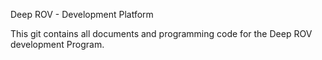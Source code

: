 Deep ROV - Development Platform

This git contains all documents and programming code for the Deep ROV development Program. 


